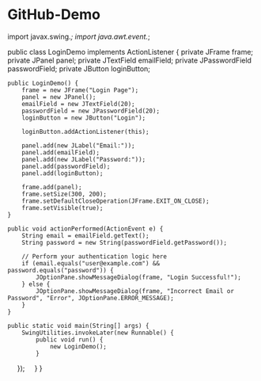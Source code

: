 # GitHub-Demo
import javax.swing.*;
import java.awt.event.*;

public class LoginDemo implements ActionListener {
    private JFrame frame;
    private JPanel panel;
    private JTextField emailField;
    private JPasswordField passwordField;
    private JButton loginButton;

    public LoginDemo() {
        frame = new JFrame("Login Page");
        panel = new JPanel();
        emailField = new JTextField(20);
        passwordField = new JPasswordField(20);
        loginButton = new JButton("Login");

        loginButton.addActionListener(this);

        panel.add(new JLabel("Email:"));
        panel.add(emailField);
        panel.add(new JLabel("Password:"));
        panel.add(passwordField);
        panel.add(loginButton);

        frame.add(panel);
        frame.setSize(300, 200);
        frame.setDefaultCloseOperation(JFrame.EXIT_ON_CLOSE);
        frame.setVisible(true);
    }

    public void actionPerformed(ActionEvent e) {
        String email = emailField.getText();
        String password = new String(passwordField.getPassword());

        // Perform your authentication logic here
        if (email.equals("user@example.com") && password.equals("password")) {
            JOptionPane.showMessageDialog(frame, "Login Successful!");
        } else {
            JOptionPane.showMessageDialog(frame, "Incorrect Email or Password", "Error", JOptionPane.ERROR_MESSAGE);
        }
    }

    public static void main(String[] args) {
        SwingUtilities.invokeLater(new Runnable() {
            public void run() {
                new LoginDemo();
            }
        });
    }
}
